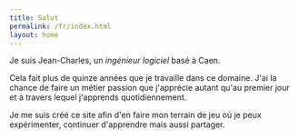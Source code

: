 ```yaml
---
title: Salut
permalink: /fr/index.html
layout: home
---
```

Je suis Jean-Charles, un _ingénieur logiciel_ basé à Caen.

Cela fait plus de quinze années que je travaille dans ce domaine. J'ai la chance de faire un métier passion que j'apprécie autant qu'au premier jour et à travers lequel j'apprends quotidiennement.

Je me suis créé ce site afin d'en faire mon terrain de jeu où je peux expérimenter, continuer d'apprendre mais aussi partager.